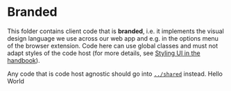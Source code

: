 # Branded

This folder contains client code that is **branded**, i.e. it implements the visual design language we use across our web app and e.g. in the options menu of the browser extension.
Code here can use global classes and must not adapt styles of the code host (for more details, see [Styling UI in the handbook](../../doc/dev/background-information/web/styling.md)).

Any code that is code host agnostic should go into [`../shared`](../shared) instead.
Hello World
